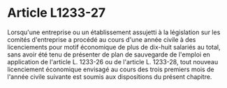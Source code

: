 # Article L1233-27

Lorsqu'une entreprise ou un établissement assujetti à la législation sur les comités d'entreprise a procédé au cours d'une année civile à des licenciements pour motif économique de plus de dix-huit salariés au total, sans avoir été tenu de présenter de plan de sauvegarde de l'emploi en application de l'article L. 1233-26 ou de l'article L. 1233-28, tout nouveau licenciement économique envisagé au cours des trois premiers mois de l'année civile suivante est soumis aux dispositions du présent chapitre.